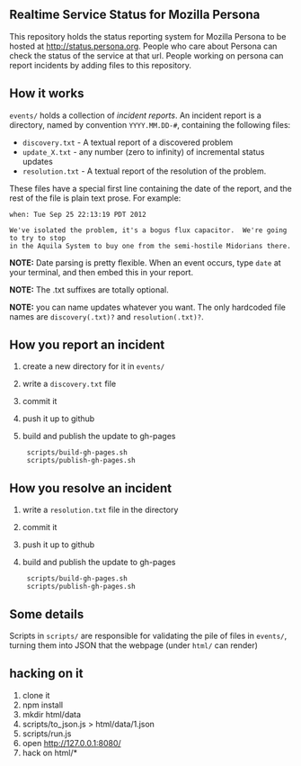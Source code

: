 ## Realtime Service Status for Mozilla Persona

This repository holds the status reporting system for Mozilla Persona
to be hosted at http://status.persona.org.  People who care about
Persona can check the status of the service at that url.  People working
on persona can report incidents by adding files to this repository.

## How it works

`events/` holds a collection of *incident reports*.  An incident report is a directory,
named by convention `YYYY.MM.DD-#`, containing the following files:

  * `discovery.txt` - A textual report of a discovered problem
  * `update_X.txt` - any number (zero to infinity) of incremental status updates
  * `resolution.txt` - A textual report of the resolution of the problem.

These files have a special first line containing the date of the report, and the rest of the
file is plain text prose.  For example:

    when: Tue Sep 25 22:13:19 PDT 2012

    We've isolated the problem, it's a bogus flux capacitor.  We're going to try to stop
    in the Aquila System to buy one from the semi-hostile Midorians there.

**NOTE:** Date parsing is pretty flexible.  When an event occurs, type `date` at your terminal,
and then embed this in your report.

**NOTE:** The .txt suffixes are totally optional.

**NOTE:** you can name updates whatever you want.  The only hardcoded file names are `discovery(.txt)?`
and `resolution(.txt)?`.

## How you report an incident

1. create a new directory for it in `events/`
2. write a `discovery.txt` file
3. commit it
4. push it up to github
5. build and publish the update to gh-pages

        scripts/build-gh-pages.sh
        scripts/publish-gh-pages.sh

## How you resolve an incident

1. write a `resolution.txt` file in the directory
2. commit it
3. push it up to github
5. build and publish the update to gh-pages

        scripts/build-gh-pages.sh
        scripts/publish-gh-pages.sh

## Some details

Scripts in `scripts/` are responsible for validating the pile of files in `events/`,
turning them into JSON that the webpage (under `html/` can render)

## hacking on it

1. clone it
2. npm install
3. mkdir html/data
4. scripts/to_json.js > html/data/1.json
5. scripts/run.js
6. open http://127.0.0.1:8080/
7. hack on html/*

